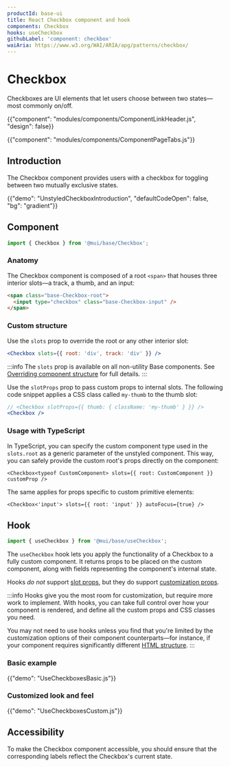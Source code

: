 ```yaml
---
productId: base-ui
title: React Checkbox component and hook
components: Checkbox
hooks: useCheckbox
githubLabel: 'component: checkbox'
waiAria: https://www.w3.org/WAI/ARIA/apg/patterns/checkbox/
---
```


# Checkbox

<p class="description">Checkboxes are UI elements that let users choose between two states—most commonly on/off.</p>

{{"component": "modules/components/ComponentLinkHeader.js", "design": false}}

{{"component": "modules/components/ComponentPageTabs.js"}}

## Introduction

The Checkbox component provides users with a checkbox for toggling between two mutually exclusive states.

{{"demo": "UnstyledCheckboxIntroduction", "defaultCodeOpen": false, "bg": "gradient"}}

## Component

```jsx
import { Checkbox } from '@mui/base/Checkbox';
```

### Anatomy

The Checkbox component is composed of a root `<span>` that houses three interior slots—a track, a thumb, and an input:

```html
<span class="base-Checkbox-root">
  <input type="checkbox" class="base-Checkbox-input" />
</span>
```

### Custom structure

Use the `slots` prop to override the root or any other interior slot:

```jsx
<Checkbox slots={{ root: 'div', track: 'div' }} />
```

:::info
The `slots` prop is available on all non-utility Base components.
See [Overriding component structure](/base-ui/guides/overriding-component-structure/) for full details.
:::

Use the `slotProps` prop to pass custom props to internal slots.
The following code snippet applies a CSS class called `my-thumb` to the thumb slot:

```jsx
// <Checkbox slotProps={{ thumb: { className: 'my-thumb' } }} />
<Checkbox />
```

### Usage with TypeScript

In TypeScript, you can specify the custom component type used in the `slots.root` as a generic parameter of the unstyled component.
This way, you can safely provide the custom root's props directly on the component:

```tsx
<Checkbox<typeof CustomComponent> slots={{ root: CustomComponent }} customProp />
```

The same applies for props specific to custom primitive elements:

```tsx
<Checkbox<'input'> slots={{ root: 'input' }} autoFocus={true} />
```

## Hook

```js
import { useCheckbox } from '@mui/base/useCheckbox';
```

The `useCheckbox` hook lets you apply the functionality of a Checkbox to a fully custom component.
It returns props to be placed on the custom component, along with fields representing the component's internal state.

Hooks _do not_ support [slot props](#custom-structure), but they do support [customization props](#customization).

:::info
Hooks give you the most room for customization, but require more work to implement.
With hooks, you can take full control over how your component is rendered, and define all the custom props and CSS classes you need.

You may not need to use hooks unless you find that you're limited by the customization options of their component counterparts—for instance, if your component requires significantly different [HTML structure](#anatomy).
:::

### Basic example

{{"demo": "UseCheckboxesBasic.js"}}

### Customized look and feel

{{"demo": "UseCheckboxesCustom.js"}}

## Accessibility

To make the Checkbox component accessible, you should ensure that the corresponding labels reflect the Checkbox's current state.
